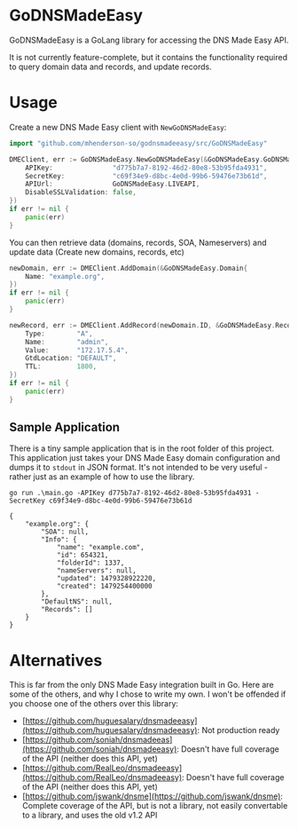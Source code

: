 # GoDNSMadeEasy
GoDNSMadeEasy is a GoLang library for accessing the DNS Made Easy API.

It is not currently feature-complete, but it contains the functionality required
to query domain data and records, and update records.

# Usage

Create a new DNS Made Easy client with `NewGoDNSMadeEasy`:
```Go
import "github.com/mhenderson-so/godnsmadeeasy/src/GoDNSMadeEasy"

DMEClient, err := GoDNSMadeEasy.NewGoDNSMadeEasy(&GoDNSMadeEasy.GoDNSMadeEasy{
    APIKey:               "d775b7a7-8192-46d2-80e8-53b95fda4931",
    SecretKey:            "c69f34e9-d8bc-4e0d-99b6-59476e73b61d",
    APIUrl:               GoDNSMadeEasy.LIVEAPI,
    DisableSSLValidation: false,
})
if err != nil {
    panic(err)
}

```
You can then retrieve data (domains, records, SOA, Nameservers) and update data (Create new domains, records, etc)

```Go
newDomain, err := DMEClient.AddDomain(&GoDNSMadeEasy.Domain{
    Name: "example.org",
})
if err != nil {
    panic(err)
}

newRecord, err := DMEClient.AddRecord(newDomain.ID, &GoDNSMadeEasy.Record{
    Type:        "A",
    Name:        "admin",
    Value:       "172.17.5.4",
    GtdLocation: "DEFAULT",
    TTL:         1800,
})
if err != nil {
    panic(err)
}
```

## Sample Application

There is a tiny sample application that is in the root folder of this project. This application just takes
your DNS Made Easy domain configuration and dumps it to `stdout` in JSON format. It's not intended to be
very useful - rather just as an example of how to use the library.

```
go run .\main.go -APIKey d775b7a7-8192-46d2-80e8-53b95fda4931 -SecretKey c69f34e9-d8bc-4e0d-99b6-59476e73b61d

{
	"example.org": {
		"SOA": null,
		"Info": {
			"name": "example.com",
			"id": 654321,
			"folderId": 1337,
			"nameServers": null,
			"updated": 1479328922220,
			"created": 1479254400000
		},
		"DefaultNS": null,
		"Records": []
	}
}
```

# Alternatives

This is far from the only DNS Made Easy integration built in Go. Here are some of the others,
and why I chose to write my own. I won't be offended if you choose one of the others over this library:

- [https://github.com/huguesalary/dnsmadeeasy](https://github.com/huguesalary/dnsmadeeasy): Not production ready
- [https://github.com/soniah/dnsmadeeas](https://github.com/soniah/dnsmadeeasy): Doesn't have full coverage of the API (neither does this API, yet) 
- [https://github.com/RealLeo/dnsmadeeasy](https://github.com/RealLeo/dnsmadeeasy): Doesn't have full coverage of the API (neither does this API, yet)
- [https://github.com/jswank/dnsme](https://github.com/jswank/dnsme): Complete coverage of the API, but is not a library, not easily convertable to a library, and uses the old v1.2 API